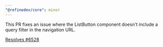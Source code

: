 ```yaml
---
"@refinedev/core": minor
---
```


This PR fixes an issue where the ListButton component doesn't include a query filter in the navigation URL.

[Resolves #6528](https://github.com/refinedev/refine/issues/6528)
